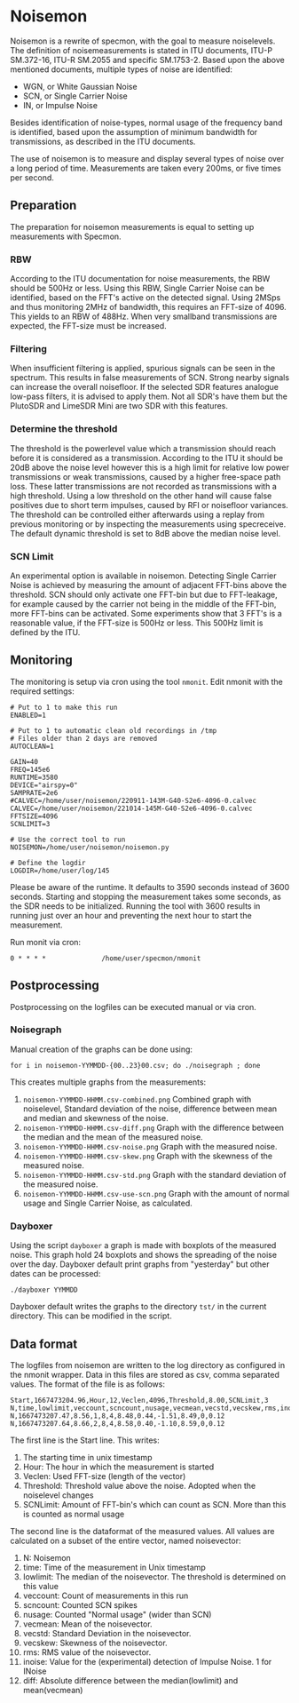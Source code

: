 # Noisemon
Noisemon is a rewrite of specmon, with the goal to measure noiselevels.
The definition of noisemeasurements is stated in ITU documents, ITU-P SM.372-16, ITU-R SM.2055 and specific SM.1753-2.
Based upon the above mentioned documents, multiple types of noise are identified:

- WGN, or White Gaussian Noise
- SCN, or Single Carrier Noise
- IN, or Impulse Noise

Besides identification of noise-types, normal usage of the frequency band is identified, based upon the assumption of minimum bandwidth for transmissions, as described in the ITU documents.

The use of noisemon is to measure and display several types of noise over a long period of time. Measurements are taken every 200ms, or five times per second.

## Preparation
The preparation for noisemon measurements is equal to setting up measurements with Specmon.

### RBW
According to the ITU documentation for noise measurements, the RBW should be 500Hz or less. Using this RBW, Single Carrier Noise can be identified, based on the FFT's active on the detected signal.
Using 2MSps and thus monitoring 2MHz of bandwidth, this requires an FFT-size of 4096. This yields to an RBW of 488Hz.
When very smallband transmissions are expected, the FFT-size must be increased.

### Filtering
When insufficient filtering is applied, spurious signals can be seen in the spectrum. This results in false measurements of SCN. Strong nearby signals can increase the overall noisefloor. If the selected SDR features analogue low-pass filters, it is advised to apply them. Not all SDR's have them but the PlutoSDR and LimeSDR Mini are two SDR with this features. 


### Determine the threshold
The threshold is the powerlevel value which a transmission should reach before it is considered as a transmission. According to the ITU it should be 20dB above the noise level however this is a high limit for relative low power transmissions or weak transmissions, caused by a higher free-space path loss. These latter transmissions are not recorded as transmissions with a high threshold. Using a low threshold on the other hand will cause false positives due to short term impulses, caused by RFI or noisefloor variances.
The threshold can be controlled either afterwards using a replay from previous monitoring or by inspecting the measurements using specreceive.
The default dynamic threshold is set to 8dB above the median noise level.

### SCN Limit
An experimental option is available in noisemon. Detecting Single Carrier Noise is achieved by measuring the amount of adjacent FFT-bins above the threshold. SCN should only activate one FFT-bin but due to FFT-leakage, for example caused by the carrier not being in the middle of the FFT-bin, more FFT-bins can be activated. Some experiments show that 3 FFT's is a reasonable value, if the FFT-size is 500Hz or less. This 500Hz limit is defined by the ITU. 

## Monitoring
The monitoring is setup via cron using the tool `nmonit`.
Edit nmonit with the required settings:

````
# Put to 1 to make this run
ENABLED=1

# Put to 1 to automatic clean old recordings in /tmp
# Files older than 2 days are removed
AUTOCLEAN=1

GAIN=40
FREQ=145e6
RUNTIME=3580
DEVICE="airspy=0"
SAMPRATE=2e6
#CALVEC=/home/user/noisemon/220911-143M-G40-S2e6-4096-0.calvec
CALVEC=/home/user/noisemon/221014-145M-G40-S2e6-4096-0.calvec
FFTSIZE=4096
SCNLIMIT=3

# Use the correct tool to run
NOISEMON=/home/user/noisemon/noisemon.py

# Define the logdir
LOGDIR=/home/user/log/145
````


Please be aware of the runtime. It defaults to 3590 seconds instead of 3600 seconds. Starting and stopping the measurement takes some seconds, as the SDR needs to be initialized. Running the tool with 3600 results in running just over an hour and preventing the next hour to start the measurement.


Run monit via cron:

`0 * * * *              /home/user/specmon/nmonit`

## Postprocessing
Postprocessing on the logfiles can be executed manual or via cron.

### Noisegraph
Manual creation of the graphs can be done using:

````
for i in noisemon-YYMMDD-{00..23}00.csv; do ./noisegraph ; done
````

This creates multiple graphs from the measurements:

1. `noisemon-YYMMDD-HHMM.csv-combined.png`	Combined graph with noiselevel, Standard deviation of the noise, difference between mean and median and skewness of the noise.
2. `noisemon-YYMMDD-HHMM.csv-diff.png`		Graph with the difference between the median and the mean of the measured noise.
3. `noisemon-YYMMDD-HHMM.csv-noise.png`		Graph with the measured noise.
4. `noisemon-YYMMDD-HHMM.csv-skew.png`		Graph with the skewness of the measured noise.
5. `noisemon-YYMMDD-HHMM.csv-std.png`		Graph with the standard deviation of the measured noise.
6. `noisemon-YYMMDD-HHMM.csv-use-scn.png`	Graph with the amount of normal usage and Single Carrier Noise, as calculated.


### Dayboxer
Using the script `dayboxer` a graph is made with boxplots of the measured noise. This graph hold 24 boxplots and shows the spreading of the noise over the day.
Dayboxer default print graphs from "yesterday" but other dates can be processed:

`./dayboxer YYMMDD`

Dayboxer default writes the graphs to the directory `tst/` in the current directory. This can be modified in the script.

## Data format
The logfiles from noisemon are written to the log directory as configured in the nmonit wrapper.
Data in this files are stored as csv, comma separated values. The format of the file is as follows:

````
Start,1667473204.96,Hour,12,Veclen,4096,Threshold,8.00,SCNLimit,3
N,time,lowlimit,veccount,scncount,nusage,vecmean,vecstd,vecskew,rms,inoise,diff
N,1667473207.47,8.56,1,8,4,8.48,0.44,-1.51,8.49,0,0.12
N,1667473207.64,8.66,2,8,4,8.58,0.40,-1.10,8.59,0,0.12
````

The first line is the Start line. This writes:

1. The starting time in unix timestamp
2. Hour: The hour in which the measurement is started
3. Veclen: Used FFT-size (length of the vector)
4. Threshold: Threshold value above the noise. Adopted when the noiselevel changes
5. SCNLimit: Amount of FFT-bin's which can count as SCN. More than this is counted as normal usage

The second line is the dataformat of the measured values. All values are calculated on a subset of the entire vector, named noisevector: 

1. N: Noisemon
2. time: Time of the measurement in Unix timestamp
3. lowlimit: The median of the noisevector. The threshold is determined on this value
4. veccount: Count of measurements in this run
5. scncount: Counted SCN spikes
6. nusage: Counted "Normal usage" (wider than SCN)
7. vecmean: Mean of the noisevector.
8. vecstd: Standard Deviation in the noisevector.
9. vecskew: Skewness of the noisevector.
10. rms: RMS value of the noisevector.
11. inoise: Value for the (experimental) detection of Impulse Noise. 1 for INoise
12. diff: Absolute difference between the median(lowlimit) and mean(vecmean)

